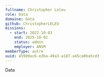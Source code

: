 ```yaml
---
fullname: Christopher Leleu
role: Data
domaine: Data
github: ChristopherLELEU
missions:
  - start: 2022-10-03
    end: 2025-10-02
    status: admin
    employer: ANSM
memberType: autre
uuid: 45989ac6-e3ba-49a3-a187-a45ca0ba5cd3
---
```

Data